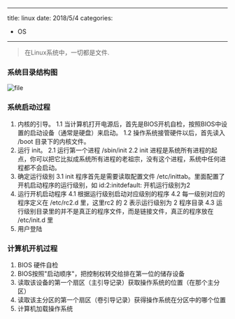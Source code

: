 <!--
 * @Author: 二刚 wb-yangergang@cai-inc.com
 * @Date: 2022-11-27 21:52:49
 * @LastEditors: wb-yangergang
 * @LastEditTime: 2023-01-03 20:04:20
 * @FilePath: /doc/blog/source/_posts/OS/linux.md
 * @Description: 这是默认设置,请设置`customMade`, 打开koroFileHeader查看配置 进行设置: https://github.com/OBKoro1/koro1FileHeader/wiki/%E9%85%8D%E7%BD%AE
-->
---
title: linux
date: 2018/5/4
categories:
- OS
---
> 在Linux系统中，一切都是文件.

### 系统目录结构图
![file](https://www.runoob.com/wp-content/uploads/2014/06/d0c50-linux2bfile2bsystem2bhierarchy.jpg)


### 系统启动过程
1. 内核的引导。
  1.1 当计算机打开电源后，首先是BIOS开机自检，按照BIOS中设置的启动设备（通常是硬盘）来启动。
  1.2 操作系统接管硬件以后，首先读入 /boot 目录下的内核文件。
2. 运行 init。
  2.1 运行第一个进程 /sbin/init
  2.2 init 进程是系统所有进程的起点，你可以把它比拟成系统所有进程的老祖宗，没有这个进程，系统中任何进程都不会启动。
3. 确定运行级别
  3.1 init 程序首先是需要读取配置文件 /etc/inittab。里面配置了开机启动程序的运行级别，如 id:2:initdefault: 开机运行级别为2
4. 运行开机启动程序
  4.1 根据运行级别启动对应级别的程序
  4.2 每一级别对应的程序定义在 /etc/rc2.d 里，这里rc2 的 2 表示运行级别为 2 程序目录
  4.3 运行级别目录里的并不是真正的程序文件，而是链接文件，真正的程序放在 /etc/init.d 里
5. 用户登陆


### 计算机开机过程
1. BIOS 硬件自检
2. BIOS按照"启动顺序"，把控制权转交给排在第一位的储存设备
3. 读取该设备的第一个扇区（主引导记录）获取操作系统的位置（在那个主分区）
4. 读取该主分区的第一个扇区（卷引导记录）获得操作系统在分区中的哪个位置
5. 计算机加载操作系统

